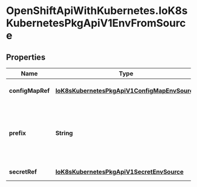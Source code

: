 # OpenShiftApiWithKubernetes.IoK8sKubernetesPkgApiV1EnvFromSource

## Properties
Name | Type | Description | Notes
------------ | ------------- | ------------- | -------------
**configMapRef** | [**IoK8sKubernetesPkgApiV1ConfigMapEnvSource**](IoK8sKubernetesPkgApiV1ConfigMapEnvSource.md) | The ConfigMap to select from | [optional] 
**prefix** | **String** | An optional identifer to prepend to each key in the ConfigMap. Must be a C_IDENTIFIER. | [optional] 
**secretRef** | [**IoK8sKubernetesPkgApiV1SecretEnvSource**](IoK8sKubernetesPkgApiV1SecretEnvSource.md) | The Secret to select from | [optional] 


